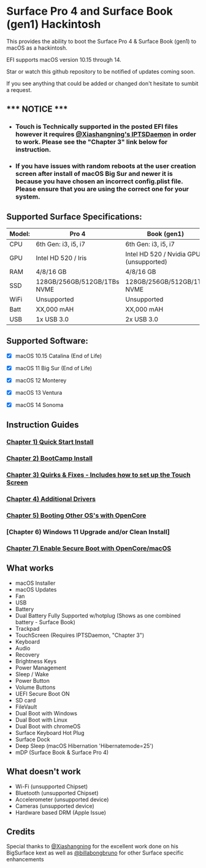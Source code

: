 # Surface Pro 4 and Surface Book (gen1) Hackintosh
This provides the ability to boot the Surface Pro 4 &amp; Surface Book (gen1) to macOS as a hackintosh.  

EFI supports macOS version 10.15 through 14.

Star or watch this github repository to be notified of updates coming soon. 

If you see anything that could be added or changed don't hesitate to sumbit a request.


## *** NOTICE ***
- ### Touch is Technically supported in the posted EFI files however it requires [@Xiashangning's IPTSDaemon](https://github.com/Xiashangning/IPTSDaemon) in order to work. Please see the "Chapter 3" link below for instruction.
- ### If you have issues with random reboots at the user creation screen after install of macOS Big Sur and newer it is because you have chosen an incorrect config.plist file. Please ensure that you are using the correct one for your system.

 

## Supported Surface Specifications:

| Model: | Pro 4 | Book (gen1) |
|---|----------|----------|
|CPU| 6th Gen: i3, i5, i7 | 6th Gen: i3, i5, i7|
|GPU| Intel HD 520 / Iris | Intel HD 520 / Nvidia GPU (unsupported) |
|RAM| 4/8/16 GB | 4/8/16 GB |
|SSD| 128GB/256GB/512GB/1TBs NVME | 128GB/256GB/512GB/1TB NVME |
|WiFi| Unsupported | Unsupported |
|Batt| XX,000 mAH | XX,000 mAH |
|USB| 1x USB 3.0 | 2x USB 3.0 |

## Supported Software:

- [X] macOS 10.15 Catalina (End of Life)
- [X] macOS 11 Big Sur (End of Life)
- [X] macOS 12 Monterey
- [X] macOS 13 Ventura
- [X] macOS 14 Sonoma


## Instruction Guides

### [Chapter 1) Quick Start Install](https://github.com/balopez83/Surface-Pro-4-and-Surface-Book-Hackintosh/blob/main/1-QuickStart.md)
### [Chapter 2) BootCamp Install](https://github.com/balopez83/Surface-Pro-4-and-Surface-Book-Hackintosh/blob/main/2-BootCamp.md)
### [Chapter 3) Quirks & Fixes - Includes how to set up the Touch Screen](https://github.com/balopez83/Surface-Pro-4-and-Surface-Book-Hackintosh/blob/main/3-quirks%26fixes.md)
### [Chapter 4) Additional Drivers](https://github.com/balopez83/Surface-Pro-4-and-Surface-Book-Hackintosh/blob/main/4-drivers.md)
### [Chapter 5) Booting Other OS's with OpenCore](https://github.com/balopez83/Surface-Pro-4-and-Surface-Book-Hackintosh/blob/main/5-OtherOS%26OC.md)
### [Chapter 6) Windows 11 Upgrade and/or Clean Install]
### [Chapter 7) Enable Secure Boot with OpenCore/macOS](https://github.com/balopez83/Surface-Pro-4-and-Surface-Book-Hackintosh/blob/main/7-SecureBootOn.md)


## What works 

- macOS Installer
- macOS Updates
- Fan
- USB
- Battery
- Dual Battery Fully Supported w/hotplug (Shows as one combined battery - Surface Book)
- Trackpad
- TouchScreen (Requires IPTSDaemon, "Chapter 3")
- Keyboard
- Audio
- Recovery
- Brightness Keys
- Power Management
- Sleep / Wake
- Power Button
- Volume Buttons
- UEFI Secure Boot ON
- SD card
- FileVault
- Dual Boot with Windows
- Dual Boot with Linux
- Dual Boot with chromeOS
- Surface Keyboard Hot Plug
- Surface Dock
- Deep Sleep (macOS Hibernation 'Hibernatemode=25')
- mDP (Surface Book & Surface Pro 4)





## What doesn't work

- Wi-Fi (unsupported Chipset)
- Bluetooth (unsupported Chipset)
- Accelerometer (unsupported device)
- Cameras (unsupported device)
- Hardware based DRM (Apple Issue)





## Credits
Special thanks to [@Xiashangning](https://github.com/Xiashangning) for the excellent work done on his BigSurface kext as well as [@billabongbruno](https://github.com/billabongbruno) for other Surface specific enhancements<br>
